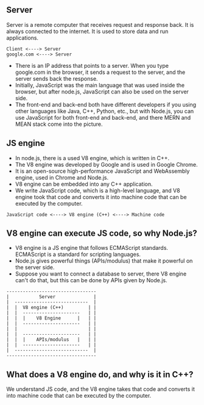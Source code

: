 ## **Server**

Server is a remote computer that receives request and response back. It is always connected to the internet. It is used to store data and run applications.

```
Client <----> Server
google.com <----> Server
```

- There is an IP address that points to a server. When you type google.com in the browser, it sends a request to the server, and the server sends back the response.
- Initially, JavaScript was the main language that was used inside the browser, but after node.js, JavaScript can also be used on the server side.
- The front-end and back-end both have different developers if you using other languages like Java, C++, Python, etc., but with Node.js, you can use JavaScript for both front-end and back-end, and there MERN and MEAN stack come into the picture.

## **JS engine**

- In node.js, there is a used V8 engine, which is written in C++.
- The V8 engine was developed by Google and is used in Google Chrome.
- It is an open-source high-performance JavaScript and WebAssembly engine, used in Chrome and Node.js.
- V8 engine can be embedded into any C++ application.
- We write JavaScript code, which is a high-level language, and V8 engine took that code and converts it into machine code that can be executed by the computer.

```
JavaScript code <----> V8 engine (C++) <----> Machine code
```

## **V8 engine can execute JS code, so why Node.js?**

- V8 engine is a JS engine that follows ECMAScript standards. ECMAScript is a standard for scripting languages.
- Node.js gives powerful things (APIs/modulus) that make it powerful on the server side.
- Suppose you want to connect a database to server, there V8 engine can't do that, but this can be done by APIs given by Node.js.

```
---------------------------------
|           Server              |
|  ---------------------------  |
|  |  V8 engine (C++)         | |
|  |  ---------------------   | |
|  |  |    V8 Engine      |   | |
|  |  ---------------------   | |
|  |                          | |
|  |  ---------------------   | |
|  |  |    APIs/modulus   |   | |
|  |  ---------------------   | |
|  ---------------------------  |
---------------------------------
```

## **What does a V8 engine do, and why is it in C++?**

We understand JS code, and the V8 engine takes that code and converts it into machine code that can be executed by the computer.